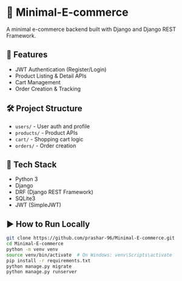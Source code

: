 # 🛒 Minimal-E-commerce

A minimal e-commerce backend built with Django and Django REST Framework.

## 🚀 Features

- JWT Authentication (Register/Login)
- Product Listing & Detail APIs
- Cart Management
- Order Creation & Tracking

## 🛠️ Project Structure

- `users/` - User auth and profile
- `products/` - Product APIs
- `cart/` - Shopping cart logic
- `orders/` - Order creation

## 🧰 Tech Stack

- Python 3
- Django
- DRF (Django REST Framework)
- SQLite3
- JWT (SimpleJWT)

## ▶️ How to Run Locally

```bash
git clone https://github.com/prashar-96/Minimal-E-commerce.git
cd Minimal-E-commerce
python -m venv venv
source venv/bin/activate  # On Windows: venv\Scripts\activate
pip install -r requirements.txt
python manage.py migrate
python manage.py runserver
